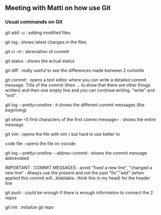 ## Meeting with Matti on how use Git

### Usual commands on Git

git add -u : adding modified files

git log : shows latest changes in the files

git ci -m : abreviation of commit

git status : shows the actual status

git diff : really useful to see the differences made between 2 commits

git commit : opens a text editor where you can write a detailed commit message. Title of the commit (then ... to show that there are other things written) and then one empty line and you can continue writing. "write" and "exit".

git log --pretty=oneline : it shows the different commit messages (the beginning)

git show <5 first characters of the first commi message> : shows the entire message

git vim : opens the file with vim / but hard to use better to

code file : opens the file on vscode

git log --pretty=oneline --abbrev-commit : shows the commit message abbreviated

IMPORTANT : COMMIT MESSAGES : avoid "fixed a new line", "changed a new line" : Always use the present and not the past "fix","add" (when applied this commit will...blablabla : think this in my head) for the header line

git push : could be enough if there is enough information to connect the 2 repos

git init : initialize git repo